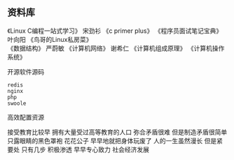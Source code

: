 ## 资料库

 《Linux C编程一站式学习》 宋劲衫
 《c primer plus》
 《程序员面试笔记宝典》  叶向阳
 《鸟哥的Linux私房菜》  
 《数据结构》 严蔚敏
 《计算机网络》 谢希仁
 《计算机组成原理》
 《计算机操作系统》 
 
 
开源软件源码
    
    redis
    nginx 
    php
    swoole
    
    
高效配置资源

接受教育比较早 拥有大量受过高等教育的人口
弥合矛盾很难 但是制造矛盾很简单
只露眼睛的黑色罩袍
花花公子 早早地就把身体玩废了 
人的一生虽然漫长 但是紧要处 只有几步
积极渗透
早早专心致力  社会经济发展